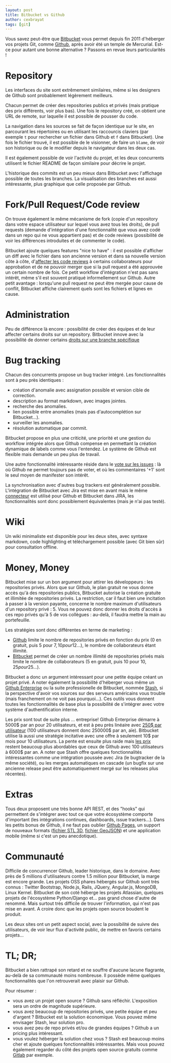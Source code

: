 ```yaml
---
layout: post
title: Bitbucket vs Github
author: cexbrayat
tags: [git]
---
```


Vous savez peut-être que [Bitbucket](https://bitbucket.org) vous permet depuis fin 2011 d'héberger vos projets Git, comme [Github](http://github.com), après avoir été un temple de Mercurial. Est-ce pour autant une bonne alternative ? Passons en revue leurs particularités !

<h1>Repository</h1>

Les interfaces du site sont extrêmement similaires, même si les designers de Github sont probablement légèrement meilleurs.

Chacun permet de créer des repositories publics et privés (mais pratique des prix différents, voir plus bas). Une fois le repository créé, on obtient une URL de remote, sur laquelle il est possible de pousser du code.

La navigation dans les sources se fait de façon identique sur le site, en parcourant les répertoires ou en utilisant les raccourcis claviers (par exemple `t` pour rechercher un fichier dans Github et `f` dans Bitbucket). Une fois le fichier trouvé, il est possible de le visionner, de faire un `blame`, de voir son historique ou de le modifier depuis le navigateur dans les deux cas.

Il est également possible de voir l'activité du projet, et les deux concurrents utilisent le fichier README de façon similaire pour décrire le projet.

L'historique des commits est un peu mieux dans Bitbucket avec l'affichage possible de toutes les branches. La visualisation des branches est aussi intéressante, plus graphique que celle proposée par Github.

<h1>Fork/Pull Request/Code review</h1>

On trouve également le même mécanisme de fork (copie d'un repository dans votre espace utilisateur sur lequel vous avez tous les droits), de pull requests (demande d'intégration d'une fonctionnalité que vous avez codé dans un repo qui ne vous appartient pas) et de code reviews (possibilité de voir les différences introduites et de commenter le code).

Bitbucket ajoute quelques features "nice to have" : il est possible d'afficher un diff avec le fichier dans son ancienne version et dans sa nouvelle version côte à côte, d'[affecter les code reviews](http://blog.bitbucket.org/2013/02/25/pull-requests-now-with-reviewers-and-smarter-notifications/
) à certains collaborateurs pour approbation et de ne pouvoir merger que si la pull request a été approuvée un certain nombre de fois. Ce petit workflow d'intégration n'est pas sans intérêt, même s'il est souvent pratiqué informellement sur Github. Autre petit avantage : lorsqu'une pull request ne peut être mergée pour cause de conflit, Bitbucket affiche clairement quels sont les fichiers et lignes en cause.

<h1>Administration</h1>

Peu de différence là encore : possibilité de créer des équipes et de leur affecter certains droits sur un repository. Bitbucket innove avec la possibilité de donner certains [droits sur une branche spécifique](http://blog.bitbucket.org/2013/09/16/take-control-with-branch-restrictions/)

<h1>Bug tracking</h1>

Chacun des concurrents propose un bug tracker intégré. Les fonctionnalités sont à peu près identiques :
- création d'anomalie avec assignation possible et version cible de correction.
- description au format markdown, avec images jointes.
- recherche des anomalies.
- lien possible entre anomalies (mais pas d'autocomplétion sur Bitbucket...).
- surveiller les anomalies.
- résolution automatique par commit.

Bitbucket propose en plus une criticité, une priorité et une gestion du workflow intégrée alors que Github compense en permettant la création dynamique de labels comme vous l'entendez. Le système de Github est flexible mais demande un peu plus de travail.

Une autre fonctionnalité intéressante réside dans le [vote sur les issues](http://blog.bitbucket.org/2013/08/14/no-more-1s-bitbucket-issues-now-has-voting/) : là où Github ne permet toujours pas de voter, et où les commentaires '+1' sont le seul moyen de manifester son intérêt.

La synchronisation avec d'autres bug trackers est généralement possible. L'intégration de Bitbucket avec Jira est mise en avant mais le même [connecteur](https://confluence.atlassian.com/display/BITBUCKET/Use+the+JIRA+DVCS+Connector+Plugin) est utilisé pour Github et Bitbucket dans JIRA, les fonctionnalités sont donc possiblement équivalentes (mais je n'ai pas testé).

<h1>Wiki</h1>

Un wiki minimaliste est disponible pour les deux sites, avec syntaxe markdown, code highlighting et téléchargement possible (avec Git bien sûr) pour consultation offline.

<h1>Money, Money</h1>

Bitbucket mise sur un bon argument pour attirer les développeurs : les repositories privés. Alors que sur Github, le plan gratuit ne vous donne accès qu'à des repositories publics, Bitbucket autorise la création gratuite et illimitée de repositories privés. La restriction, car il faut bien une incitation à passer à la version payante, concerne le nombre maximum d'utilisateurs d'un repository privé : 5. Vous ne pouvez donc donner les droits d'accès à ces repo privés qu'à 5 de vos collègues : au-delà, il faudra mettre la main au portefeuille.

Les stratégies sont donc différentes en terme de marketing :
- [Github](https://github.com/pricing) limite le nombre de repositories privés en fonction du prix (0 en gratuit, puis 5 pour 7$, 10 pour 12$...), le nombre de collaborateurs étant illimité.
- [Bitbucket](https://bitbucket.org/plans) permet de créer un nombre illimité de repositories privés mais limite le nombre de collaborateurs (5 en gratuit, puis 10 pour 10$, 25 pour 25$...).

Bitbucket a donc un argument intéressant pour une petite équipe créant un projet privé. A noter également la possibilité d'héberger vous même un [Github Enterprise](https://enterprise.github.com/) ou la suite professionelle de Bitbucket, nommée [Stash](https://www.atlassian.com/software/stash/overview), si la perspective d'avoir vos sources sur des serveurs américains vous trouble (mais franchement on ne voit pas pourquoi...). Ces outils vous donnent toutes les fonctionnalités de base plus la possibilité de s'intégrer avec votre système d'authentification interne.

Les prix sont tout de suite plus ... entreprise! Github Enterprise démarre à 5000$ par an pour 20 utilisateurs, et est à peu près linéaire avec [250$ par utilisateur](https://enterprise.github.com/pricing) (100 utilisateurs donnent donc 250000$ par an, aïe). Bitbucket utilise là aussi une stratégie incitative avec une offre à seulement 10$ par mois pour 10 utilisateurs. La pente est ensuite plus raide mais [les prix](https://www.atlassian.com/software/stash/pricing) restent beaucoup plus abordables que ceux de Github avec 100 utilisateurs à 6000$ par an. A noter que Stash offre quelques fonctionnalités intéressantes comme une intégration poussée avec Jira (le bugtracker de la même société), ou les merges automatiques en cascade (un bugfix sur une ancienne release peut être automatiquement mergé sur les releases plus récentes).

<h1>Extras</h1>

Tous deux proposent une très bonne API REST, et des "hooks" qui permettent de s'intégrer avec tout ce que votre écosystème comporte d'important (les intégrations continues, dashboards, issue trackers...).
Dans les petits bonus de Github, il ne faut pas oublier [Github Pages](http://pages.github.com/), un support de nouveaux formats ([fichier STL 3D](https://github.com/cexbrayat/3d-pixel-art/blob/master/ninja-squad-3d-smoothed.stl), [fichier GeoJSON](https://github.com/benbalter/dc-maps/blob/master/embassies.geojson)) et une application mobile (même si c'est un peu anecdotique).

<h1>Communauté</h1>

Difficile de concurrencer Github, leader historique, dans le domaine. Avec près de 5 millions d'utilisateurs contre 1.5 million pour Bitbucket, la marge est encore grande. Les projets OSS phares hébergés sur Github sont très connus : Twitter Bootstrap, Node.js, Rails, JQuery, Angular.js, MongoDB, Linux Kernel. Bitbucket de son coté héberge les projets Atlassian, quelques projets de l'écosystème Python/Django et... pas grand chose d'autre de renommé. Mais surtout très difficile de trouver l'information, qui n'est pas mise en avant. A croire donc que les projets open source boudent le produit.

Les deux sites ont un petit aspect social, avec la possibilité de suivre des utilisateurs, de voir leur flux d'activité public, de mettre en favoris certains projets...

<h1>TL; DR;</h1>

Bitbucket a bien rattrapé son retard et ne souffre d'aucune lacune flagrante, au-delà de sa communauté moins nombreuse. Il possède même quelques fonctionnalités que l'on retrouverait avec plaisir sur Github.

Pour résumer :
- vous avez un projet open source ? Github sans réfléchir. L'exposition sera un ordre de magnitude supérieure.
- vous avez beaucoup de repositories privés, une petite équipe et peu d'argent&nbsp;? Bitbucket est la solution économique. Vous pouvez même envisager Stash, leur solution pro.
- vous avez peu de repo privés et/ou de grandes équipes ? Github a un pricing plus intéressant.
- vous voulez héberger la solution chez vous ? Stash est beaucoup moins cher et ajoute quelques fonctionnalités intéressantes. Mais vous pouvez également regarder du côté des projets open source gratuits comme [Gitlab](http://gitlab.org/) par exemple.